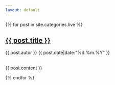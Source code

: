 ```yaml
---
layout: default
---
```


{% for post in site.categories.live %}


<div class="posts">
    <div class="post">
    <h2> <a href="{{ post.url|prepend: site.baseurl }}">{{ post.title }}</a></h2>
    <p>{{ post.autor }} {{ post.date|date:"%d.%m.%Y" }}</p>
    <br>
    {{ post.content }}
    </div>
</div>


{% endfor %}